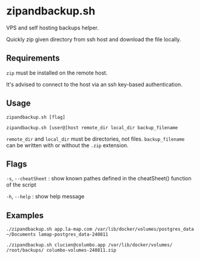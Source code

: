 # zipandbackup.sh

VPS and self hosting backups helper.

Quickly zip given directory from ssh host and download the file locally.

## Requirements

`zip` must be installed on the remote host.

It's advised to connect to the host via an ssh key-based authentication.

## Usage

`zipandbackup.sh [flag]`

`zipandbackup.sh [user@]host remote_dir local_dir backup_filename`

`remote_dir` and `local_dir` must be directories, not files. `backup_filename` can be written with or without the `.zip` extension.

## Flags
`-s`, `--cheatSheet`  : show known pathes defined in the cheatSheet() function of the script

`-h`, `--help`        : show help message

## Examples

`./zipandbackup.sh app.la-map.com /var/lib/docker/volumes/postgres_data ~/Documents lamap-postgres_data-240811`

`./zipandbackup.sh clucien@columbo.app /var/lib/docker/volumes/ /root/backups/ columbo-volumes-240811.zip`
